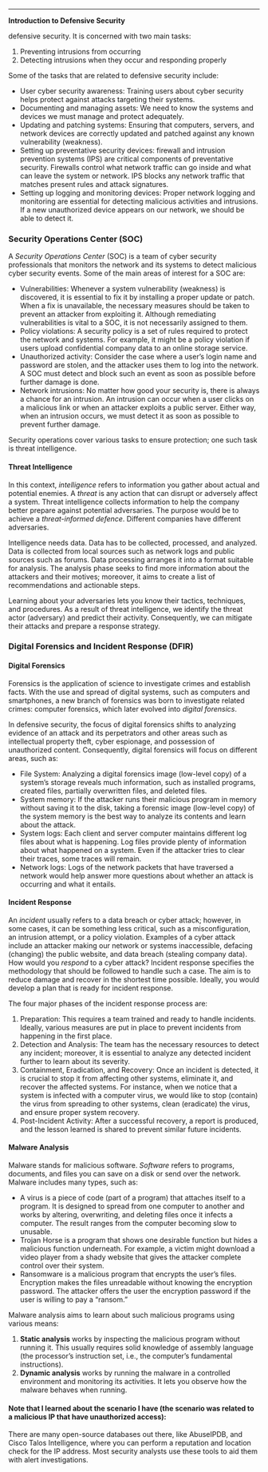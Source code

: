 ---

<p><strong>Introduction to Defensive Security</strong></p>
<p>defensive security. It is concerned with two main tasks:</p>
<ol>
<li>Preventing intrusions from occurring</li>
<li>Detecting intrusions when they occur and responding properly</li>
</ol>
<p>Some of the tasks that are related to defensive security include:</p>
<ul>
<li>User cyber security awareness: Training users about cyber security helps protect against attacks targeting their systems.</li>
<li>Documenting and managing assets: We need to know the systems and devices we must manage and protect adequately.</li>
<li>Updating and patching systems: Ensuring that computers, servers, and network devices are correctly updated and patched against any known vulnerability (weakness).</li>
<li>Setting up preventative security devices: firewall and intrusion prevention systems (IPS) are critical components of preventative security. Firewalls control what network traffic can go inside and what can leave the system or network.  IPS  blocks any network traffic that matches present rules and attack signatures.</li>
<li>Setting up logging and monitoring devices: Proper network logging and monitoring are essential for detecting malicious activities and intrusions. If a new unauthorized device appears on our network, we should be able to detect it.</li>
</ul>
<h3 id="security-operations-center-soc">Security Operations Center (SOC)</h3>
<p>A  <em>Security Operations Center</em>  (SOC) is a team of cyber security professionals that monitors the network and its systems to detect malicious cyber security events. Some of the main areas of interest for a  SOC  are:</p>
<ul>
<li>Vulnerabilities: Whenever a system vulnerability (weakness) is discovered, it is essential to fix it by installing a proper update or patch. When a fix is unavailable, the necessary measures should be taken to prevent an attacker from exploiting it. Although remediating vulnerabilities is vital to a  SOC, it is not necessarily assigned to them.</li>
<li>Policy violations: A security policy is a set of rules required to protect the network and systems. For example, it might be a policy violation if users upload confidential company data to an online storage service.</li>
<li>Unauthorized activity: Consider the case where a user’s login name and password are stolen, and the attacker uses them to log into the network. A  SOC  must detect and block such an event as soon as possible before further damage is done.</li>
<li>Network intrusions: No matter how good your security is, there is always a chance for an intrusion. An intrusion can occur when a user clicks on a malicious link or when an attacker exploits a public server. Either way, when an intrusion occurs, we must detect it as soon as possible to prevent further damage.</li>
</ul>
<p>Security operations cover various tasks to ensure protection; one such task is threat intelligence.</p>
<h4 id="threat-intelligence">Threat Intelligence</h4>
<p>In this context,  <em>intelligence</em>  refers to information you gather about actual and potential enemies. A  <em>threat</em>  is any action that can disrupt or adversely affect a system. Threat intelligence collects information to help the company better prepare against potential adversaries. The purpose would be to achieve a  <em>threat-informed defence</em>. Different companies have different adversaries.</p>
<p>Intelligence needs data. Data has to be collected, processed, and analyzed. Data is collected from local sources such as network logs and public sources such as forums. Data processing arranges it into a format suitable for analysis. The analysis phase seeks to find more information about the attackers and their motives; moreover, it aims to create a list of recommendations and actionable steps.</p>
<p>Learning about your adversaries lets you know their tactics, techniques, and procedures. As a result of threat intelligence, we identify the threat actor (adversary) and predict their activity. Consequently, we can mitigate their attacks and prepare a response strategy.</p>
<h3 id="digital-forensics-and-incident-response-dfir">Digital Forensics and Incident Response (DFIR)</h3>
<h4 id="digital-forensics"><strong>Digital Forensics</strong></h4>
<p>Forensics is the application of science to investigate crimes and establish facts. With the use and spread of digital systems, such as computers and smartphones, a new branch of forensics was born to investigate related crimes: computer forensics, which later evolved into <em>digital forensics</em>.</p>
<p>In defensive security, the focus of digital forensics shifts to analyzing evidence of an attack and its perpetrators and other areas such as intellectual property theft, cyber espionage, and possession of unauthorized content. Consequently, digital forensics will focus on different areas, such as:</p>
<ul>
<li>File System: Analyzing a digital forensics image (low-level copy) of a system’s storage reveals much information, such as installed programs, created files, partially overwritten files, and deleted files.</li>
<li>System memory: If the attacker runs their malicious program in memory without saving it to the disk, taking a forensic image (low-level copy) of the system memory is the best way to analyze its contents and learn about the attack.</li>
<li>System logs: Each client and server computer maintains different log files about what is happening. Log files provide plenty of information about what happened on a system. Even if the attacker tries to clear their traces, some traces will remain.</li>
<li>Network logs: Logs of the network packets that have traversed a network would help answer more questions about whether an attack is occurring and what it entails.</li>
</ul>
<h4 id="incident-response"><strong>Incident Response</strong></h4>
<p>An  <em>incident</em>  usually refers to a data breach or cyber attack; however, in some cases, it can be something less critical, such as a misconfiguration, an intrusion attempt, or a policy violation. Examples of a cyber attack include an attacker making our network or systems inaccessible, defacing (changing) the public website, and data breach (stealing company data). How would you  <em>respond</em>  to a cyber attack? Incident response specifies the methodology that should be followed to handle such a case. The aim is to reduce damage and recover in the shortest time possible. Ideally, you would develop a plan that is ready for incident response.</p>
<p>The four major phases of the incident response process are:</p>
<ol>
<li>Preparation: This requires a team trained and ready to handle incidents. Ideally, various measures are put in place to prevent incidents from happening in the first place.</li>
<li>Detection and Analysis: The team has the necessary resources to detect any incident; moreover, it is essential to analyze any detected incident further to learn about its severity.</li>
<li>Containment, Eradication, and Recovery: Once an incident is detected, it is crucial to stop it from affecting other systems, eliminate it, and recover the affected systems. For instance, when we notice that a system is infected with a computer virus, we would like to stop (contain) the virus from spreading to other systems, clean (eradicate) the virus, and ensure proper system recovery.</li>
<li>Post-Incident Activity: After a successful recovery, a report is produced, and the lesson learned is shared to prevent similar future incidents.</li>
</ol>
<h4 id="malware-analysis">Malware Analysis</h4>
<p>Malware stands for malicious software.  <em>Software</em>  refers to programs, documents, and files you can save on a disk or send over the network. Malware includes many types, such as:</p>
<ul>
<li>A virus is a piece of code (part of a program) that attaches itself to a program. It is designed to spread from one computer to another and works by altering, overwriting, and deleting files once it infects a computer. The result ranges from the computer becoming slow to unusable.</li>
<li>Trojan Horse is a program that shows one desirable function but hides a malicious function underneath. For example, a victim might download a video player from a shady website that gives the attacker complete control over their system.</li>
<li>Ransomware is a malicious program that encrypts the user’s files. Encryption makes the files unreadable without knowing the encryption password. The attacker offers the user the encryption password if the user is willing to pay a “ransom.”</li>
</ul>
<p>Malware analysis aims to learn about such malicious programs using various means:</p>
<ol>
<li><strong>Static analysis</strong> works by inspecting the malicious program without running it. This usually requires solid knowledge of assembly language (the processor’s instruction set, i.e., the computer’s fundamental instructions).</li>
<li><strong>Dynamic analysis</strong> works by running the malware in a controlled environment and monitoring its activities. It lets you observe how the malware behaves when running.</li>
</ol>
<h4 id="note-that-i-learned-about-the-scenario-i-have-the-scenario-was-related-to-a-malicious-ip-that-have-unauthorized-access">Note that I learned about the scenario I have (the scenario was related to a malicious IP that have unauthorized access):</h4>
<p>There are many open-source databases out there, like AbuseIPDB, and Cisco Talos Intelligence, where you can perform a reputation and location check for the IP address. Most security analysts use these tools to aid them with alert investigations.</p>


